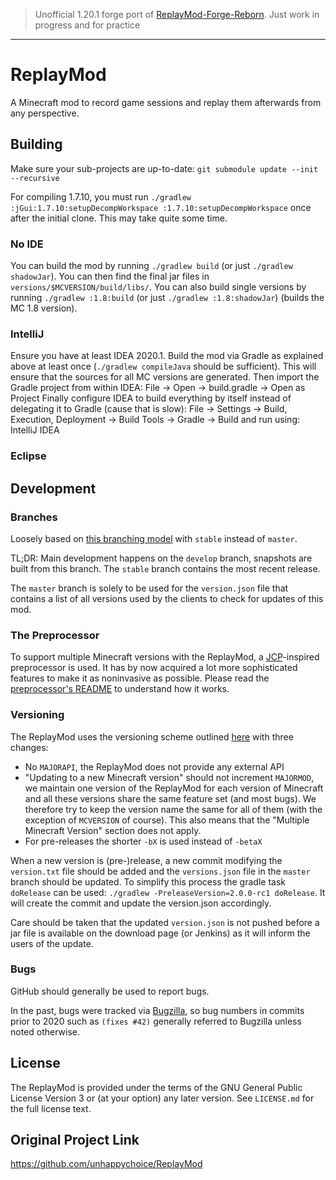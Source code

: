 > Unofficial 1.20.1 forge port of [ReplayMod-Forge-Reborn](https://github.com/min2222/ReplayMod-Forge-Reborn).
> Just work in progress and for practice

---
# ReplayMod
A Minecraft mod to record game sessions and replay them afterwards from any perspective.

## Building
Make sure your sub-projects are up-to-date: `git submodule update --init --recursive`

For compiling 1.7.10, you must run `./gradlew :jGui:1.7.10:setupDecompWorkspace :1.7.10:setupDecompWorkspace` once after the initial clone. This may take quite some time.

### No IDE
You can build the mod by running `./gradlew build` (or just `./gradlew shadowJar`). You can then find the final jar files in `versions/$MCVERSION/build/libs/`.
You can also build single versions by running `./gradlew :1.8:build` (or just `./gradlew :1.8:shadowJar`) (builds the MC 1.8 version).

### IntelliJ
Ensure you have at least IDEA 2020.1.
Build the mod via Gradle as explained above at least once (`./gradlew compileJava` should be sufficient). This will ensure that the sources for all MC versions are generated.
Then import the Gradle project from within IDEA: File -> Open -> build.gradle -> Open as Project
Finally configure IDEA to build everything by itself instead of delegating it to Gradle (cause that is slow): File -> Settings -> Build, Execution, Deployment -> Build Tools -> Gradle -> Build and run using: IntelliJ IDEA

### Eclipse

## Development
### Branches
Loosely based on [this branching model](http://nvie.com/posts/a-successful-git-branching-model/) with `stable` instead of `master`.

TL;DR:
Main development happens on the `develop` branch, snapshots are built from this branch.
The `stable` branch contains the most recent release.

The `master` branch is solely to be used for the `version.json` file that contains a list of all versions
used by the clients to check for updates of this mod.

### The Preprocessor
To support multiple Minecraft versions with the ReplayMod, a [JCP](https://github.com/raydac/java-comment-preprocessor)-inspired preprocessor is used.
It has by now acquired a lot more sophisticated features to make it as noninvasive as possible.
Please read the [preprocessor's README](https://github.com/ReplayMod/preprocessor/blob/master/README.md) to understand how it works.

### Versioning
The ReplayMod uses the versioning scheme outlined [here](http://mcforge.readthedocs.io/en/latest/conventions/versioning/)
with three changes:
- No `MAJORAPI`, the ReplayMod does not provide any external API
- "Updating to a new Minecraft version" should not increment `MAJORMOD`, we maintain one version of the ReplayMod
for each version of Minecraft and all these versions share the same feature set (and most bugs). We therefore try to
keep the version name the same for all of them (with the exception of `MCVERSION` of course). This also means that the
"Multiple Minecraft Version" section does not apply.
- For pre-releases the shorter `-bX` is used instead of `-betaX`

When a new version is (pre-)release, a new commit modifying the `version.txt` file should be added and the
`versions.json` file in the `master` branch should be updated. To simplify this process the gradle task `doRelease` can
be used: `./gradlew -PreleaseVersion=2.0.0-rc1 doRelease`. It will create the commit and update the version.json
accordingly.

Care should be taken that the updated `version.json` is not pushed before a jar file is available on the
download page (or Jenkins) as it will inform the users of the update.

### Bugs
GitHub should generally be used to report bugs.

In the past, bugs were tracked via [Bugzilla](https://bugs.replaymod.com/), so bug numbers in commits prior to 2020 such as `(fixes #42)` generally referred to Bugzilla unless noted otherwise.

## License
The ReplayMod is provided under the terms of the GNU General Public License Version 3 or (at your option) any later version.
See `LICENSE.md` for the full license text.

## Original Project Link
https://github.com/unhappychoice/ReplayMod
